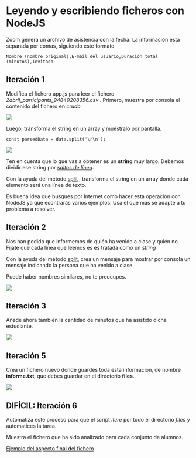 # Leyendo y escribiendo ficheros con NodeJS

Zoom genera un archivo de asistencia con la fecha.
La información esta separada por comas, siguiendo este formato
```
Nombre (nombre original),E-mail del usuario,Duración total (minutos),Invitado
```

## Iteración 1

Modifica el fichero app.js para leer el fichero _2abril_participants_94849208356.csv_ . Primero, muestra por consola el contenido del fichero en _crudo_

![](https://oscarm.tinytake.com/media/1645be6?filename=1718176292273_TinyTake12-06-2024-09-10-23_638537730922655217.png&sub_type=thumbnail_preview&type=attachment&width=1199&height=413)

Luego,  transforma el string en un array y muéstralo por pantalla.

`const parsedData = data.split('\r\n');`

![](https://oscarm.tinytake.com/media/1645c10?filename=1718176726568_TinyTake12-06-2024-09-18-46_638537735276304947.png&sub_type=thumbnail_preview&type=attachment&width=1199&height=460)

Ten en cuenta que lo que vas a obtener es un **string** muy largo.
Debemos dividir ese string por [_saltos de línea_](https://www.lenovo.com/us/en/glossary/newline/?orgRef=https%253A%252F%252Fwww.google.com%252F).

Con la ayuda del método [split](https://developer.mozilla.org/en-US/docs/Web/JavaScript/Reference/Global_Objects/String/split) , transforma el string en un array donde cada elemento será una línea de texto.

Es buena idea que busques por Internet como hacer esta operación con NodeJS ya que econtrarás varios ejemplos. Usa el que más se adapte a tu problema a resolver.


## Iteración 2

Nos han pedido que informemos de quién ha venido a clase y quién no. Fijate que cada línea que leemos es es tratada como un _string_ 

Con la ayuda del método [split](https://developer.mozilla.org/en-US/docs/Web/JavaScript/Reference/Global_Objects/String/split), crea un mensaje para mostrar por consola un mensaje indicando la persona que ha venido a clase

Puede haber nombres similares, no te preocupes.

![](https://oscarm.tinytake.com/media/1645c2c?filename=1718177051868_TinyTake12-06-2024-09-24-11_638537738527565445.png&sub_type=thumbnail_preview&type=attachment&width=1199&height=365)

## Iteración 3

Añade ahora también la cantidad de minutos que ha asistido dicha estudiante.

![](https://oscarm.tinytake.com/media/1645c46?filename=1718177278892_TinyTake12-06-2024-09-27-58_638537740798790948.png&sub_type=thumbnail_preview&type=attachment&width=1198&height=430)

## Iteración 5

Crea un fichero nuevo donde guardes toda esta información, de nombre **informe.txt**, que debes guardar en el directorio **files**.

![](https://oscarm.tinytake.com/media/1645cfd?filename=1718179068309_TinyTake12-06-2024-09-57-42_638537758687123875.png&sub_type=thumbnail_preview&type=attachment&width=1199&height=543)

## DIFÍCIL: Iteración 6

Automatiza este proceso para que el script _itere_ por todo el directorio _files_ y automatices la tarea.

Muestra el fichero que ha sido analizado para cada conjunto de alumnos.


[Ejemplo del aspecto final del fichero](https://pastebin.com/raw/s6WhD5LC)
